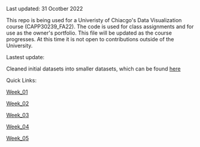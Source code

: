 Last updated: 31 Ocotber 2022

This repo is being used for a Univeristy of Chiacgo's Data Visualization course (CAPP30239_FA22).  The code is used for class assignments and for use as the owner's portfolio.  This file will be updated as the course progresses.  At this time it is not open to contributions outside of the University.

Lastest update: 

Cleaned initial datasets into smaller datasets, which can be found <a href="https://rconnie.github.io/CAPP30239_FA22/tree/main/data.html">here</a>


Quick Links: 

<a href="https://github.com/RConnie/CAPP30239_FA22/tree/main/week_01">Week_01</a>

<a href="https://github.com/RConnie/CAPP30239_FA22/tree/main/week_02">Week_02</a>

<a href="https://github.com/RConnie/CAPP30239_FA22/tree/main/week_03">Week_03</a>

<a href="https://github.com/RConnie/CAPP30239_FA22/tree/main/week_04">Week_04</a>

<a href="https://github.com/RConnie/CAPP30239_FA22/tree/main/week_05">Week_05</a>


